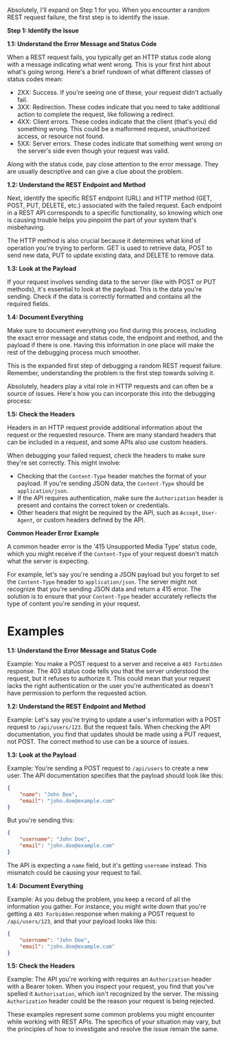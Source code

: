 Absolutely, I'll expand on Step 1 for you. When you encounter a random REST request failure, the first step is to identify the issue.

**Step 1: Identify the Issue**

**1.1: Understand the Error Message and Status Code**

When a REST request fails, you typically get an HTTP status code along with a message indicating what went wrong. This is your first hint about what's going wrong. Here's a brief rundown of what different classes of status codes mean:

- 2XX: Success. If you're seeing one of these, your request didn't actually fail.
- 3XX: Redirection. These codes indicate that you need to take additional action to complete the request, like following a redirect.
- 4XX: Client errors. These codes indicate that the client (that's you) did something wrong. This could be a malformed request, unauthorized access, or resource not found.
- 5XX: Server errors. These codes indicate that something went wrong on the server's side even though your request was valid.

Along with the status code, pay close attention to the error message. They are usually descriptive and can give a clue about the problem.

**1.2: Understand the REST Endpoint and Method**

Next, identify the specific REST endpoint (URL) and HTTP method (GET, POST, PUT, DELETE, etc.) associated with the failed request. Each endpoint in a REST API corresponds to a specific functionality, so knowing which one is causing trouble helps you pinpoint the part of your system that's misbehaving.

The HTTP method is also crucial because it determines what kind of operation you're trying to perform. GET is used to retrieve data, POST to send new data, PUT to update existing data, and DELETE to remove data.

**1.3: Look at the Payload**

If your request involves sending data to the server (like with POST or PUT methods), it's essential to look at the payload. This is the data you're sending. Check if the data is correctly formatted and contains all the required fields. 

**1.4: Document Everything**

Make sure to document everything you find during this process, including the exact error message and status code, the endpoint and method, and the payload if there is one. Having this information in one place will make the rest of the debugging process much smoother. 

This is the expanded first step of debugging a random REST request failure. Remember, understanding the problem is the first step towards solving it.

Absolutely, headers play a vital role in HTTP requests and can often be a source of issues. Here's how you can incorporate this into the debugging process:

**1.5: Check the Headers**

Headers in an HTTP request provide additional information about the request or the requested resource. There are many standard headers that can be included in a request, and some APIs also use custom headers.

When debugging your failed request, check the headers to make sure they're set correctly. This might involve:

- Checking that the `Content-Type` header matches the format of your payload. If you're sending JSON data, the `Content-Type` should be `application/json`.
- If the API requires authentication, make sure the `Authorization` header is present and contains the correct token or credentials.
- Other headers that might be required by the API, such as `Accept`, `User-Agent`, or custom headers defined by the API.

**Common Header Error Example**

A common header error is the '415 Unsupported Media Type' status code, which you might receive if the `Content-Type` of your request doesn't match what the server is expecting. 

For example, let's say you're sending a JSON payload but you forget to set the `Content-Type` header to `application/json`. The server might not recognize that you're sending JSON data and return a 415 error. The solution is to ensure that your `Content-Type` header accurately reflects the type of content you're sending in your request.


# Examples

**1.1: Understand the Error Message and Status Code**

Example: You make a POST request to a server and receive a `403 Forbidden` response. The 403 status code tells you that the server understood the request, but it refuses to authorize it. This could mean that your request lacks the right authentication or the user you're authenticated as doesn't have permission to perform the requested action.

**1.2: Understand the REST Endpoint and Method**

Example: Let's say you're trying to update a user's information with a POST request to `/api/users/123`. But the request fails. When checking the API documentation, you find that updates should be made using a PUT request, not POST. The correct method to use can be a source of issues.

**1.3: Look at the Payload**

Example: You're sending a POST request to `/api/users` to create a new user. The API documentation specifies that the payload should look like this:

```json
{
    "name": "John Doe",
    "email": "john.doe@example.com"
}
```

But you're sending this:

```json
{
    "username": "John Doe",
    "email": "john.doe@example.com"
}
```

The API is expecting a `name` field, but it's getting `username` instead. This mismatch could be causing your request to fail.

**1.4: Document Everything**

Example: As you debug the problem, you keep a record of all the information you gather. For instance, you might write down that you're getting a `403 Forbidden` response when making a POST request to `/api/users/123`, and that your payload looks like this:

```json
{
    "username": "John Doe",
    "email": "john.doe@example.com"
}
```

**1.5: Check the Headers**

Example: The API you're working with requires an `Authorization` header with a Bearer token. When you inspect your request, you find that you've spelled it `Authorisation`, which isn't recognized by the server. The missing `Authorization` header could be the reason your request is being rejected.

These examples represent some common problems you might encounter while working with REST APIs. The specifics of your situation may vary, but the principles of how to investigate and resolve the issue remain the same.
